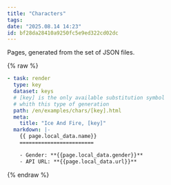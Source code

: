 ```yaml
---
title: "Characters"
tags: 
date: "2025.08.14 14:23"
id: bf28da28410a9250fc5e9ed322cd02dc
---
```


Pages, generated from the set of JSON files.

{% raw %}
```yaml
- task: render
  type: key
  dataset: keys
  # [key] is the only available substitution symbol
  # whith this type of generation
  path: /en/examples/chars/[key].html
  meta:
    title: "Ice And Fire, [key]"
  markdown: |-
    {{ page.local_data.name}}
    ========================

    - Gender: **{{page.local_data.gender}}**
    - API URL: **{{page.local_data.url}}**
```
{% endraw %}
